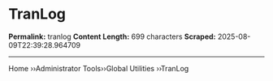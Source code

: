 # TranLog

**Permalink:** tranlog
**Content Length:** 699 characters
**Scraped:** 2025-08-09T22:39:28.964709

---

Home &rsaquo;&rsaquo;Administrator Tools&rsaquo;&rsaquo;Global Utilities ››TranLog &nbsp; &nbsp; &nbsp;